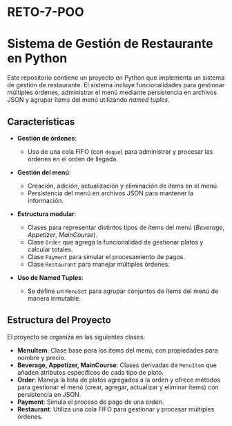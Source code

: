 # RETO-7-POO
# Sistema de Gestión de Restaurante en Python

Este repositorio contiene un proyecto en Python que implementa un sistema de gestión de restaurante. El sistema incluye funcionalidades para gestionar múltiples órdenes, administrar el menú mediante persistencia en archivos JSON y agrupar ítems del menú utilizando *named tuples*.

## Características

- **Gestión de órdenes**: 
  - Uso de una cola FIFO (con `deque`) para administrar y procesar las órdenes en el orden de llegada.
  
- **Gestión del menú**:
  - Creación, adición, actualización y eliminación de ítems en el menú.
  - Persistencia del menú en archivos JSON para mantener la información.
  
- **Estructura modular**:
  - Clases para representar distintos tipos de ítems del menú (*Beverage*, *Appetizer*, *MainCourse*).
  - Clase `Order` que agrega la funcionalidad de gestionar platos y calcular totales.
  - Clase `Payment` para simular el procesamiento de pagos.
  - Clase `Restaurant` para manejar múltiples órdenes.
  
- **Uso de Named Tuples**:
  - Se define un `MenuSet` para agrupar conjuntos de ítems del menú de manera inmutable.

## Estructura del Proyecto

El proyecto se organiza en las siguientes clases:

- **MenuItem**: Clase base para los ítems del menú, con propiedades para nombre y precio.
- **Beverage, Appetizer, MainCourse**: Clases derivadas de `MenuItem` que añaden atributos específicos de cada tipo de plato.
- **Order**: Maneja la lista de platos agregados a la orden y ofrece métodos para gestionar el menú (crear, agregar, actualizar y eliminar ítems) con persistencia en JSON.
- **Payment**: Simula el proceso de pago de una orden.
- **Restaurant**: Utiliza una cola FIFO para gestionar y procesar múltiples órdenes.

